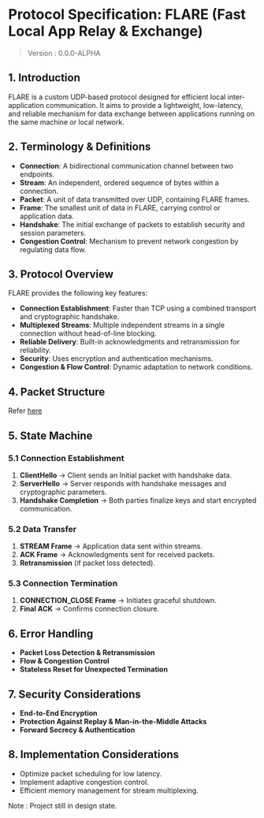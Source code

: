 # Protocol Specification: FLARE (Fast Local App Relay & Exchange)

> Version : 0.0.0-ALPHA

## 1. Introduction

FLARE is a custom UDP-based protocol designed for efficient local inter-application communication. It aims to provide a lightweight, low-latency, and reliable mechanism for data exchange between applications running on the same machine or local network.

## 2. Terminology & Definitions

- **Connection**: A bidirectional communication channel between two endpoints.
- **Stream**: An independent, ordered sequence of bytes within a connection.
- **Packet**: A unit of data transmitted over UDP, containing FLARE frames.
- **Frame**: The smallest unit of data in FLARE, carrying control or application data.
- **Handshake**: The initial exchange of packets to establish security and session parameters.
- **Congestion Control**: Mechanism to prevent network congestion by regulating data flow.

## 3. Protocol Overview

FLARE provides the following key features:

- **Connection Establishment**: Faster than TCP using a combined transport and cryptographic handshake.
- **Multiplexed Streams**: Multiple independent streams in a single connection without head-of-line blocking.
- **Reliable Delivery**: Built-in acknowledgments and retransmission for reliability.
- **Security**: Uses encryption and authentication mechanisms.
- **Congestion & Flow Control**: Dynamic adaptation to network conditions.

## 4. Packet Structure

Refer [here](/src/constants/packet.md)

## 5. State Machine

### 5.1 Connection Establishment

1. **ClientHello** → Client sends an Initial packet with handshake data.
2. **ServerHello** → Server responds with handshake messages and cryptographic parameters.
3. **Handshake Completion** → Both parties finalize keys and start encrypted communication.

### 5.2 Data Transfer

1. **STREAM Frame** → Application data sent within streams.
2. **ACK Frame** → Acknowledgments sent for received packets.
3. **Retransmission** (if packet loss detected).

### 5.3 Connection Termination

1. **CONNECTION_CLOSE Frame** → Initiates graceful shutdown.
2. **Final ACK** → Confirms connection closure.

## 6. Error Handling

- **Packet Loss Detection & Retransmission**
- **Flow & Congestion Control**
- **Stateless Reset for Unexpected Termination**

## 7. Security Considerations

- **End-to-End Encryption**
- **Protection Against Replay & Man-in-the-Middle Attacks**
- **Forward Secrecy & Authentication**

## 8. Implementation Considerations

- Optimize packet scheduling for low latency.
- Implement adaptive congestion control.
- Efficient memory management for stream multiplexing.


Note : Project still in design state. 